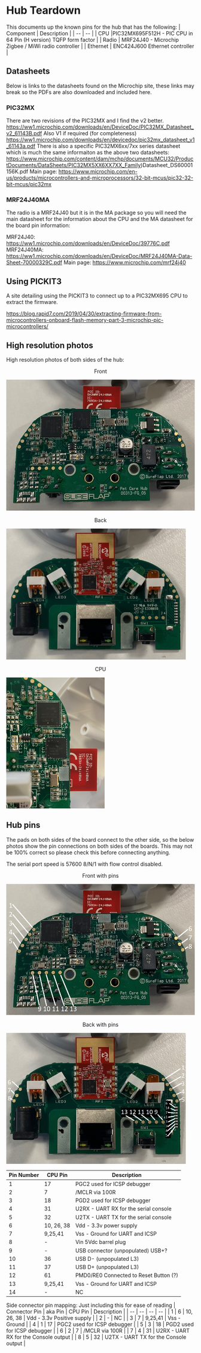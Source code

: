 # Hub Teardown

This documents up the known pins for the hub that has the following:
| Component | Description |
| -- | -- |
| CPU |PIC32MX695F512H - PIC CPU in 64 Pin (H version) TQFP form factor |
| Radio | MRF24J40 - Microchip Zigbee / MiWi radio controller |
| Ethernet | ENC424J600 Ethernet controller |
 
## Datasheets
Below is links to the datasheets found on the Microchip site, these links may break so the PDFs are also downloaded and included here.

### PIC32MX
There are two revisions of the PIC32MX and I find the v2 better.
https://ww1.microchip.com/downloads/en/DeviceDoc/PIC32MX_Datasheet_v2_61143B.pdf
Also V1 if required (for completeness)
https://ww1.microchip.com/downloads/en/devicedoc/pic32mx_datasheet_v1_61143a.pdf
There is also a specific PIC32MX6xx/7xx series datasheet which is much the same informaiton as the above two datasheets:
https://www.microchip.com/content/dam/mchp/documents/MCU32/ProductDocuments/DataSheets/PIC32MX5XX6XX7XX_Family)Datasheet_DS60001156K.pdf
Main page: https://www.microchip.com/en-us/products/microcontrollers-and-microprocessors/32-bit-mcus/pic32-32-bit-mcus/pic32mx


### MRF24J40MA
The radio is a MRF24J40 but it is in the MA package so you will need the main datasheet for the information about the CPU and the MA datasheet for the board pin information:

MRF24J40: https://ww1.microchip.com/downloads/en/DeviceDoc/39776C.pdf
MRF24J40MA: https://ww1.microchip.com/downloads/en/DeviceDoc/MRF24J40MA-Data-Sheet-70000329C.pdf
Main page: https://www.microchip.com/mrf24j40

## Using PICKIT3

A site detailing using the PICKIT3 to connect up to a PIC32MX695 CPU to extract the firmware.

https://blog.rapid7.com/2019/04/30/extracting-firmware-from-microcontrollers-onboard-flash-memory-part-3-microchip-pic-microcontrollers/

## High resolution photos

High resolution photos of both sides of the hub:

<p style="text-align: center;">Front</p> 
<img src="./Front.jpg" height="350">
<p style="text-align: center;">Back</p>
<img src="./Back.jpg" height="350">
<p style="text-align: center;">CPU</p>
<img src="./CPU.jpg" height="350">

## Hub pins
The pads on both sides of the board connect to the other side, so the below photos show the pin connections on both sides of the boards.
This may not be 100% correct so please check this before connecting anything.

The serial port speed is 57600 8/N/1 with flow control disabled.

<p style="text-align: center;">Front with pins</p> 
<img src="./Front-WithPins.jpg" height="350">
<p style="text-align: center;">Back  with pins</p>
<img src="./Back-WithPins1.jpg" height="350">

| Pin Number | CPU Pin | Description |
| -- | -- | -- |
| 1 | 17 | PGC2 used for ICSP debugger |
| 2 | 7 | /MCLR via 100R |
| 3 | 18 | PGD2 used for ICSP debugger |
| 4 | 31 | U2RX - UART RX for the serial console |
| 5 | 32 | U2TX - UART TX for the serial console |
| 6 | 10, 26, 38 | Vdd - 3.3v power supply |
| 7 | 9,25,41 | Vss - Ground for UART and ICSP |
| 8 | - | Vin 5Vdc barrel plug |
| 9 | - | USB connector (unpopulated) USB+? |
| 10 | 36 | USB D- (unpopulated L3) |
| 11 | 37 | USB D+ (unpopulated L3) |
| 12 | 61 | PMD0/RE0 Connected to Reset Button (?) |
| 13 | 9,25,41 | Vss - Ground for UART and ICSP |
| 14 | - | NC |

Side connector pin mapping:
Just including this for ease of reading
| Connector Pin | aka Pin | CPU Pin | Description |
| -- | -- | -- | -- |
| 1 | 6 | 10, 26, 38 | Vdd - 3.3v Positive supply |
| 2 | - | NC |
| 3 | 7 | 9,25,41 | Vss - Ground |
| 4 | 1 | 17 | PGC2 used for ICSP debugger |
| 5 | 3 | 18 | PGD2 used for ICSP debugger |
| 6 | 2 | 7 | /MCLR via 100R |
| 7 | 4 | 31 | U2RX - UART RX for the Console output |
| 8 | 5 | 32 | U2TX - UART TX for the Console output |
